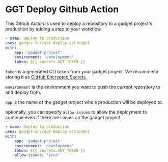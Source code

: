 # GGT Deploy Github Action

This Github Action is used to deploy a repository to a gadget project's production by adding a step to your workflow.

```yaml
- name: Deploy to production
uses: gadget-inc/ggt-deploy-action@v1
with:
    app: 'gadget-project'
    environment: 'development'
    token: ${{ secrets.GGT_TOKEN }}
```

`token` is a generated CLI token from your gadget project. We recommend storing it as
[GitHub Encrypted Secrets.](https://docs.github.com/en/actions/security-guides/encrypted-secrets)

`environment` is the environment you want to push the current repository to and deploy from.

`app` is the name of the gadget project who's production will be deployed to.

optionally, you can specify `allow-issues` to allow the deployment to continue even if there are issues on the gadget project.

```yaml
- name: Deploy to production
uses: gadget-inc/ggt-deploy-action@v1
with:
    app: 'gadget-project'
    environment: 'development'
    token: ${{ secrets.GGT_TOKEN }}
    allow-issues: 'true'
```
